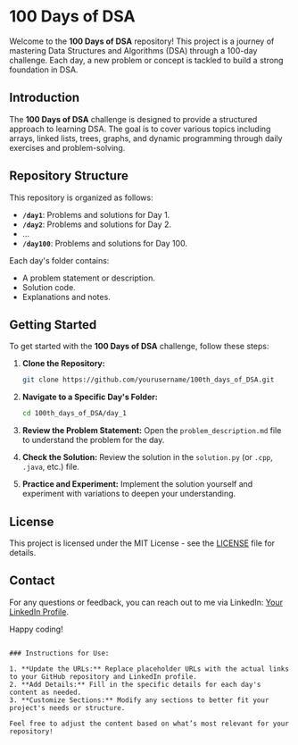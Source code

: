 
# 100 Days of DSA

Welcome to the **100 Days of DSA** repository! This project is a journey of mastering Data Structures and Algorithms (DSA) through a 100-day challenge. Each day, a new problem or concept is tackled to build a strong foundation in DSA.

## Introduction

The **100 Days of DSA** challenge is designed to provide a structured approach to learning DSA. The goal is to cover various topics including arrays, linked lists, trees, graphs, and dynamic programming through daily exercises and problem-solving.

## Repository Structure

This repository is organized as follows:

- **`/day1`**: Problems and solutions for Day 1.
- **`/day2`**: Problems and solutions for Day 2.
- ...
- **`/day100`**: Problems and solutions for Day 100.

Each day's folder contains:
- A problem statement or description.
- Solution code.
- Explanations and notes.

## Getting Started

To get started with the **100 Days of DSA** challenge, follow these steps:

1. **Clone the Repository:**
   ```bash
   git clone https://github.com/yourusername/100th_days_of_DSA.git
   ```

2. **Navigate to a Specific Day's Folder:**
   ```bash
   cd 100th_days_of_DSA/day_1
   ```

3. **Review the Problem Statement:**
   Open the `problem_description.md` file to understand the problem for the day.

4. **Check the Solution:**
   Review the solution in the `solution.py` (or `.cpp`, `.java`, etc.) file.

5. **Practice and Experiment:**
   Implement the solution yourself and experiment with variations to deepen your understanding.

## License

This project is licensed under the MIT License - see the [LICENSE](LICENSE) file for details.

## Contact

For any questions or feedback, you can reach out to me via LinkedIn: [Your LinkedIn Profile](https://www.linkedin.com/in/sagar-seth-333926287/).

Happy coding!

```

### Instructions for Use:

1. **Update the URLs:** Replace placeholder URLs with the actual links to your GitHub repository and LinkedIn profile.
2. **Add Details:** Fill in the specific details for each day's content as needed.
3. **Customize Sections:** Modify any sections to better fit your project's needs or structure.

Feel free to adjust the content based on what’s most relevant for your repository!
